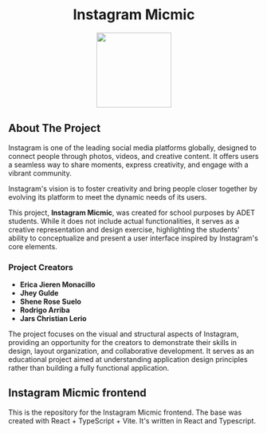 <h1 align="center">Instagram Micmic</h1>
<p align="center">
  <img width="150" src="https://upload.wikimedia.org/wikipedia/commons/thumb/9/95/Instagram_logo_2022.svg/1024px-Instagram_logo_2022.svg.png"/>
</p>

## About The Project  

Instagram is one of the leading social media platforms globally, designed to connect people through photos, videos, and creative content. It offers users a seamless way to share moments, express creativity, and engage with a vibrant community.  

Instagram's vision is to foster creativity and bring people closer together by evolving its platform to meet the dynamic needs of its users.  

This project, **Instagram Micmic**, was created for school purposes by ADET students. While it does not include actual functionalities, it serves as a creative representation and design exercise, highlighting the students' ability to conceptualize and present a user interface inspired by Instagram's core elements.  

### Project Creators  
- **Erica Jieren Monacillo**  
- **Jhey Gulde**  
- **Shene Rose Suelo**  
- **Rodrigo Arriba**  
- **Jars Christian Lerio**  

The project focuses on the visual and structural aspects of Instagram, providing an opportunity for the creators to demonstrate their skills in design, layout organization, and collaborative development. It serves as an educational project aimed at understanding application design principles rather than building a fully functional application.  

## Instagram Micmic frontend

This is the repository for the Instagram Micmic frontend.
The base was created with React + TypeScript + Vite. It's written in React and Typescript.

